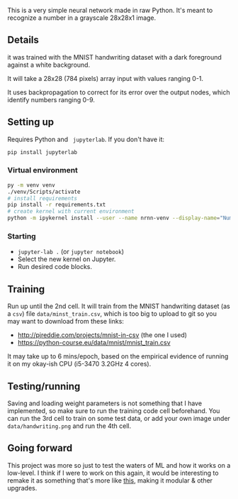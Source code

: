 This is a very simple neural network made in raw Python. It's meant to recognize a number in a grayscale 28x28x1 image.
## Details
it was trained with the MNIST handwriting dataset with a dark foreground against a white background.

It will take a 28x28 (784 pixels) array input with values ranging 0-1.

It uses backpropagation to correct for its error over the output nodes, which identify numbers ranging 0-9.
## Setting up
Requires Python and ` jupyterlab`. If you don't have it:
```sh
pip install jupyterlab
```
### Virtual environment
```sh
py -m venv venv
./venv/Scripts/activate
# install requirements
pip install -r requirements.txt
# create kernel with current environment
python -m ipykernel install --user --name nrnn-venv --display-name="Number recognition NN"
```
### Starting
- `jupyter-lab .` (or `jupyter notebook`)
- Select the new kernel on Jupyter.
- Run desired code blocks.
## Training
Run up until the 2nd cell. It will train from the MNIST handwriting dataset (as a `csv`) file `data/minst_train.csv`, which is too big to upload to git so you may want to download from these links:
- http://pjreddie.com/projects/mnist-in-csv (the one I used)
- https://python-course.eu/data/mnist/mnist_train.csv

It may take up to 6 mins/epoch, based on the empirical evidence of running it on my okay-ish CPU (i5-3470 3.2GHz 4 cores).
## Testing/running
Saving and loading weight parameters is not something that I have implemented, so make sure to run the training code cell beforehand.
You can run the 3rd cell to train on some test data, or add your own image under `data/handwriting.png` and run the 4th cell.
## Going forward
This project was more so just to test the waters of ML and how it works on a low-level. I think if I were to work on this again, it would be interesting to remake it as something that's more like [this](https://towardsdatascience.com/math-neural-network-from-scratch-in-python-d6da9f29ce65?gi=bd0f27d1189b), making it modular & other upgrades.
